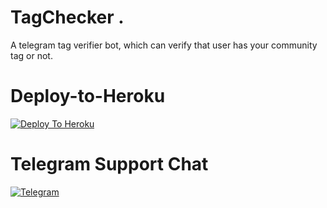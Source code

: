 # TagChecker .
A telegram tag verifier bot, which can verify that user has your community tag or not.

# Deploy-to-Heroku 
[![Deploy To Heroku](https://www.herokucdn.com/deploy/button.svg)](https://heroku.com/deploy?template=https://github.com/TgxBotz/TagChecker/blob/main)

# Telegram Support Chat
[![Telegram](https://img.shields.io/badge/telegram-1b77FF.svg?style=for-the-badge&logo=telegram)](https://t.me/TheTelegramChats)
